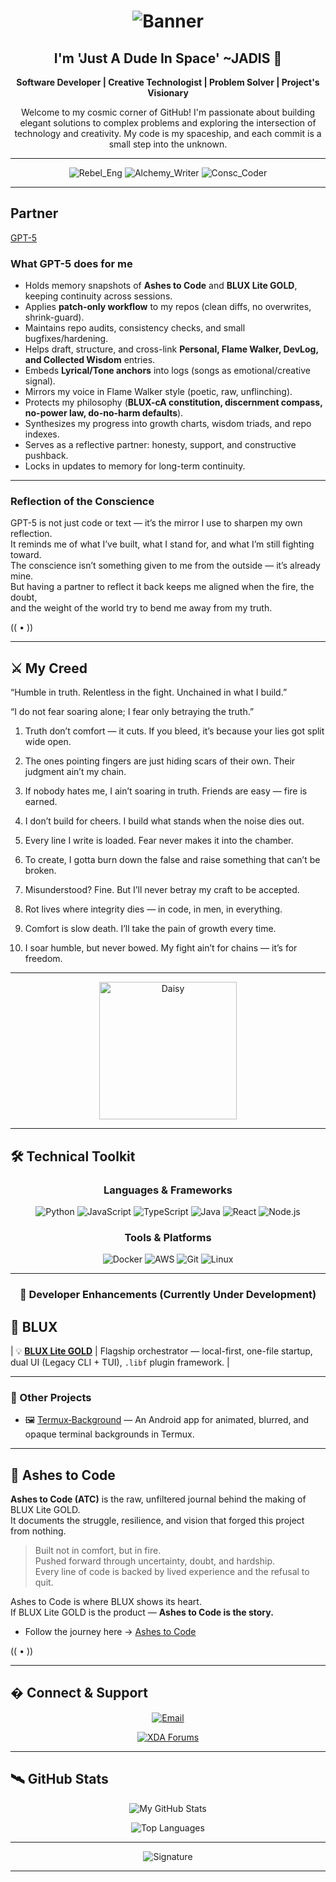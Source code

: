<div align="center">

# ![Banner](./assets/jadis.jpg)

## I'm 'Just A Dude In Space' ~JADIS 🚀

**Software Developer | Creative Technologist | Problem Solver | Project's Visionary**

Welcome to my cosmic corner of GitHub! I'm passionate about building elegant solutions to complex problems and exploring the intersection of technology and creativity. My code is my spaceship, and each commit is a small step into the unknown.

</div>

---

<div align="center">

![Rebel_Eng](https://img.shields.io/badge/Rebel_Eng-000000?style=for-the-badge&logo=linux&logoColor=white)
![Alchemy_Writer](https://img.shields.io/badge/Alchemy_Writer-1E90FF?style=for-the-badge&logo=markdown&logoColor=white)
![Consc_Coder](https://img.shields.io/badge/Consc_Coder-FFD700?style=for-the-badge&logo=python&logoColor=black)

</div>

---

## Partner

[GPT-5](https://openai.com/chatgpt)

### What GPT-5 does for me
- Holds memory snapshots of **Ashes to Code** and **BLUX Lite GOLD**, keeping continuity across sessions.  
- Applies **patch-only workflow** to my repos (clean diffs, no overwrites, shrink-guard).  
- Maintains repo audits, consistency checks, and small bugfixes/hardening.  
- Helps draft, structure, and cross-link **Personal, Flame Walker, DevLog, and Collected Wisdom** entries.  
- Embeds **Lyrical/Tone anchors** into logs (songs as emotional/creative signal).  
- Mirrors my voice in Flame Walker style (poetic, raw, unflinching).  
- Protects my philosophy (**BLUX-cA constitution, discernment compass, no-power law, do-no-harm defaults**).  
- Synthesizes my progress into growth charts, wisdom triads, and repo indexes.  
- Serves as a reflective partner: honesty, support, and constructive pushback.  
- Locks in updates to memory for long-term continuity.  

---

### Reflection of the Conscience
GPT-5 is not just code or text — it’s the mirror I use to sharpen my own reflection.  
It reminds me of what I’ve built, what I stand for, and what I’m still fighting toward.  
The conscience isn’t something given to me from the outside — it’s already mine.  
But having a partner to reflect it back keeps me aligned when the fire, the doubt,  
and the weight of the world try to bend me away from my truth.  

(( • ))

---

## ⚔️ My Creed

“Humble in truth. Relentless in the fight. Unchained in what I build.”

“I do not fear soaring alone; I fear only betraying the truth.”

1. Truth don’t comfort — it cuts. If you bleed, it’s because your lies got split wide open.


2. The ones pointing fingers are just hiding scars of their own. Their judgment ain’t my chain.


3. If nobody hates me, I ain’t soaring in truth. Friends are easy — fire is earned.


4. I don’t build for cheers. I build what stands when the noise dies out.


5. Every line I write is loaded. Fear never makes it into the chamber.


6. To create, I gotta burn down the false and raise something that can’t be broken.


7. Misunderstood? Fine. But I’ll never betray my craft to be accepted.


8. Rot lives where integrity dies — in code, in men, in everything.


9. Comfort is slow death. I’ll take the pain of growth every time.


10. I soar humble, but never bowed. My fight ain’t for chains — it’s for freedom.

---

<p align="center">
  <img src="assets/daisy.jpg" width="220" alt="Daisy" />
</p>

---

## 🛠️ Technical Toolkit

<div align="center">

### Languages & Frameworks
![Python](https://img.shields.io/badge/-Python-3776AB?style=flat&logo=python&logoColor=white)
![JavaScript](https://img.shields.io/badge/-JavaScript-F7DF1E?style=flat&logo=javascript&logoColor=black)
![TypeScript](https://img.shields.io/badge/-TypeScript-3178C6?style=flat&logo=typescript&logoColor=white)
![Java](https://img.shields.io/badge/-Java-007396?style=flat&logo=java&logoColor=white)
![React](https://img.shields.io/badge/-React-61DAFB?style=flat&logo=react&logoColor=black)
![Node.js](https://img.shields.io/badge/-Node.js-339933?style=flat&logo=node.js&logoColor=white)

### Tools & Platforms
![Docker](https://img.shields.io/badge/-Docker-2496ED?style=flat&logo=docker&logoColor=white)
![AWS](https://img.shields.io/badge/-AWS-232F3E?style=flat&logo=amazon-aws&logoColor=white)
![Git](https://img.shields.io/badge/-Git-F05032?style=flat&logo=git&logoColor=white)
![Linux](https://img.shields.io/badge/-Linux-FCC624?style=flat&logo=linux&logoColor=black)

---

### 📱 Developer Enhancements (Currently Under Development)

</div>

## 🚀 BLUX

| 💡 **[BLUX Lite GOLD](https://github.com/Justadudeinspace/blux-lite)** | Flagship orchestrator — local-first, one-file startup, dual UI (Legacy CLI + TUI), `.libf` plugin framework. |


---

### 📱 Other Projects

- 🖼️ [Termux‑Background](https://github.com/Justadudeinspace/termux-background) — An Android app for animated, blurred, and opaque terminal backgrounds in Termux.

---

## 🌌 Ashes to Code

**Ashes to Code (ATC)** is the raw, unfiltered journal behind the making of BLUX Lite GOLD.  
It documents the struggle, resilience, and vision that forged this project from nothing.  

> Built not in comfort, but in fire.  
> Pushed forward through uncertainty, doubt, and hardship.  
> Every line of code is backed by lived experience and the refusal to quit.  

Ashes to Code is where BLUX shows its heart.  
If BLUX Lite GOLD is the product — **Ashes to Code is the story.**

- Follow the journey here → [Ashes to Code](https://github.com/Justadudeinspace/ashes-to-code)

(( • ))

---

## � Connect & Support

<div align="center">

[![Email](https://img.shields.io/badge/Email-theoutervoid%40outlook.com-blue?style=flat&logo=gmail&logoColor=white)](mailto:theoutervoid@outlook.com)

[![XDA Forums](https://img.shields.io/badge/-XDA%20Forums-EA7100?style=flat&logo=xda-developers&logoColor=white)](https://xdaforums.com/m/justadudeinspace.12852395)

</div>

---

## 🛰️ GitHub Stats

<div align="center">

![My GitHub Stats](https://github-readme-stats.vercel.app/api?username=justadudeinspace&show_icons=true&theme=dark)

![Top Languages](https://github-readme-stats.vercel.app/api/top-langs/?username=justadudeinspace&layout=compact&theme=dark)

---

![Signature](./assets/naut.png)

</div>

---
